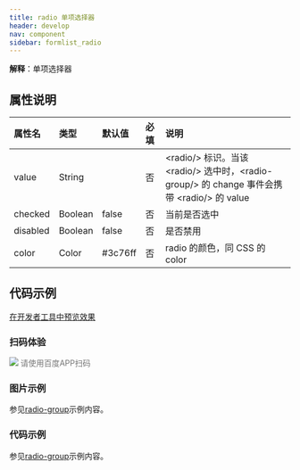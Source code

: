 ```yaml
---
title: radio 单项选择器
header: develop
nav: component
sidebar: formlist_radio
---
```


 

**解释**：单项选择器

##  属性说明 

| 属性名 | 类型 | 默认值 | 必填 | 说明 |
| :---- | :---- | :---- | :---- | :---- |
| value | String | &nbsp; | 否 | &lt;radio/&gt; 标识。当该 &lt;radio/&gt; 选中时，&lt;radio-group/&gt; 的 change 事件会携带 &lt;radio/&gt; 的 value |
| checked | Boolean | false | 否 |当前是否选中 |
| disabled | Boolean | false | 否 |是否禁用 |
| color | Color | #3c76ff| 否 | radio 的颜色，同 CSS 的 color |

## 代码示例

<a href="swanide://fragment/888efc1c79bb58d37aaaedf3ac792b851577360633121" title="在开发者工具中预览效果" target="_self">在开发者工具中预览效果</a>

### 扫码体验

<div class='scan-code-container'>
    <img src="https://b.bdstatic.com/miniapp/assets/images/doc_demo/radio.png" class="demo-qrcode-image" />
    <font color=#777 12px>请使用百度APP扫码</font>
</div>

###  图片示例 

参见[radio-group](https://smartprogram.baidu.com/docs/develop/component/formlist_radio-group/)示例内容。

###  代码示例 

参见[radio-group](https://smartprogram.baidu.com/docs/develop/component/formlist_radio-group/)示例内容。

